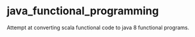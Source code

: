 # java_functional_programming
Attempt at converting scala functional code to java 8 functional programs.
